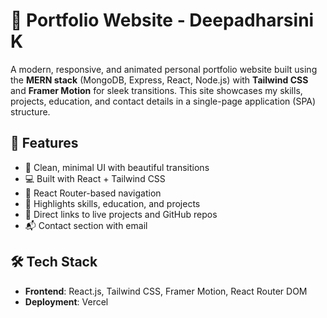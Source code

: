 # 💼 Portfolio Website - Deepadharsini K

A modern, responsive, and animated personal portfolio website built using the **MERN stack** (MongoDB, Express, React, Node.js) with **Tailwind CSS** and **Framer Motion** for sleek transitions. This site showcases my skills, projects, education, and contact details in a single-page application (SPA) structure.

## 🚀 Features

- 🎨 Clean, minimal UI with beautiful transitions
- 💻 Built with React + Tailwind CSS
- 🧭 React Router-based navigation
- 🌟 Highlights skills, education, and projects
- 🔗 Direct links to live projects and GitHub repos
- 📬 Contact section with email

## 🛠️ Tech Stack

- **Frontend**: React.js, Tailwind CSS, Framer Motion, React Router DOM
- **Deployment**: Vercel


